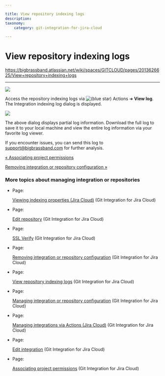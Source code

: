 ```yaml
---

title: View repository indexing logs
description:
taxonomy:
    category: git-integration-for-jira-cloud

---
```


# View repository indexing logs

<https://bigbrassband.atlassian.net/wiki/spaces/GITCLOUD/pages/2013626625/View+repository+indexing+logs>

* * *

![](https://bigbrassband.atlassian.net/wiki/download/thumbnails/2013626625/gitcloud-actions-view-logs.png?version=1&modificationDate=1649068191134&cacheVersion=1&api=v2&width=680&height=350)

Access the repository indexing logs via ![(blue star)](/wiki/s/-1639011364/6452/8b4898d3c114827e64ec143b4fa79bb76a6cfa5b/_/images/icons/emoticons/star_blue.png) Actions ➜ **View log**. The Integration indexing log dialog is displayed.

![](https://bigbrassband.atlassian.net/wiki/download/attachments/2013626625/gitcloud-actions-view-logs-dialog.png?version=1&modificationDate=1649068396922&cacheVersion=1&api=v2)

  
The above dialog displays partial log information. Download the full log to save it to your local machine and view the entire log information via your favorite log viewer.

If you encounter issues, you can send this log to [support@bigbrassband.com](mailto:support@bigbrassband.com) for further analysis.

[« Associating project permissions](/wiki/spaces/GITCLOUD/pages/1923024786/Associating+project+permissions)

[Removing integration or repository configuration »](/wiki/spaces/GITCLOUD/pages/1923024762/Removing+integration+or+repository+configuration)

### More topics about managing integration or repositories

*   Page:
    
    [Viewing indexing properties (Jira Cloud)](/wiki/spaces/GITCLOUD/pages/1923024741) (Git Integration for Jira Cloud)
    
*   Page:
    
    [Edit repository](/wiki/spaces/GITCLOUD/pages/1977384961/Edit+repository) (Git Integration for Jira Cloud)
    
*   Page:
    
    [SSL Verify](/wiki/spaces/GITCLOUD/pages/1923024654/SSL+Verify) (Git Integration for Jira Cloud)
    
*   Page:
    
    [Removing integration or repository configuration](/wiki/spaces/GITCLOUD/pages/1923024762/Removing+integration+or+repository+configuration) (Git Integration for Jira Cloud)
    
*   Page:
    
    [View repository indexing logs](/wiki/spaces/GITCLOUD/pages/2013626625/View+repository+indexing+logs) (Git Integration for Jira Cloud)
    
*   Page:
    
    [Managing integration or repository configuration](/wiki/spaces/GITCLOUD/pages/1923024455/Managing+integration+or+repository+configuration) (Git Integration for Jira Cloud)
    
*   Page:
    
    [Managing integrations via Actions (Jira Cloud)](/wiki/spaces/GITCLOUD/pages/1923024517) (Git Integration for Jira Cloud)
    
*   Page:
    
    [Edit integration](/wiki/spaces/GITCLOUD/pages/1923024559/Edit+integration) (Git Integration for Jira Cloud)
    
*   Page:
    
    [Associating project permissions](/wiki/spaces/GITCLOUD/pages/1923024786/Associating+project+permissions) (Git Integration for Jira Cloud)